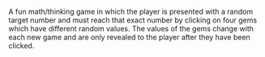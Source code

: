 A fun math/thinking game in which the player is presented with a random target number and must reach that exact number by clicking on four gems which have different random values. The values of the gems change with each new game and are only revealed to the player after they have been clicked. 

